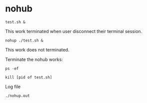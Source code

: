 # nohub

```
test.sh &
```

This work terminated when user disconnect their terminal session.

```
nohup ./test.sh &
```

This work does not terminated.

Terminate the nohub works:

```
ps -ef

kill [pid of test.sh]
```

Log file

```
./nohup.out
```
